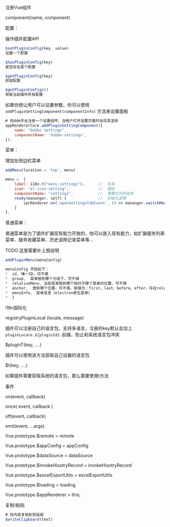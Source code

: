 



注册Vue组件

component(name, component)



配置：

操作插件配置API

```javascript
$setPluginConfig(key, value) 
设置一个配置

$hasPluginConfig(key)
是否存在某个配置

$getPluginConfig(key) 
获取配置

$getPluginConfigs() 
获取当前插件所有配置
```



如果你想让用户可以设置参数，你可以使用 `addPluginSettingComponent(componentInfo)` 方法来设置面板

```javascript
# 向ddm平台注册一个设置组件，当用户打开设置页面时会将其渲染
appRendererCore.addPluginSettingComponent({
    name: "Dubbo Settings",
    componentName: 'dubbo-settings',
});
```





菜单：

增加左侧边栏菜单

```js
addMenu(location = 'top', menu) 

menu =  {
    label: i18n.t("menu.settings"),      //  名称
    icon: "el-icon-setting",			 //  图标
    componentName: "settings",			 //  需要打开的组件
    ready(mananger, self) {				 //  初始化逻辑
        ipcRenderer.on('openSettingsTabEvent', () => mananger.switchMenu(self));
    }
},
```



普通菜单：

普通菜单是为了插件扩展现有能力开放的，他可以嵌入现有能力，如扩展服务列表菜单、服务收藏菜单、历史调用记录菜单等...



TODO 这里需要补上图说明



```javascript menuConfig = {
addPluginMenu(menuConfig) 

menuConfig 字段如下：
*  id, 唯一ID，可不填
*  group,  菜单放到哪个分组下，可不填 
*  relativeMenu, 当前菜单放到哪个相对于哪个菜单的位置，可不填
*  anchor,  放到哪个位置，可不填，取值为：first、last、before、after，存在relativeMenu时 fisrt、last才会生效
*  menuInfo， 菜单信息（electron原生菜单）
*  }
```



i18n国际化

registryPluginLocal  (locale, message) 

插件可以注册自己的语言包，支持多语言，注册的key默认会加上 `pluginLocale.${pluginId}.`前缀，防止和系统语言包冲突



 $pluginT(key,  ....) 

插件可以使用该方法获取自己设置的语言包

 

$t(key,  ....)

如果插件需要获取系统的语言包，那么需要使用t方法





事件

on(event, callback)

once( event, callback ) 

off(event, callback) 

emit(event, ...args)







Vue.prototype.$remote = remote

Vue.prototype.$appConfig = appConfig

Vue.prototype.$dataSource = dataSource

Vue.prototype.$invokeHisotryRecord = invokeHisotryRecord

Vue.prototype.$excelExportUtils = excelExportUtils

Vue.prototype.$loading = loading

Vue.prototype.$appRenderer = this;



复制/粘贴

```js
# 将内容复制到剪贴板
$writeClipboard(text)
```

